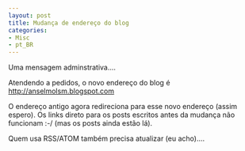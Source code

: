 ```yaml
---
layout: post
title: Mudança de endereço do blog
categories:
- Misc
- pt_BR
---
```

Uma mensagem adminstrativa....

Atendendo a pedidos, o novo endereço do blog é http://anselmolsm.blogspot.com

O endereço antigo agora redireciona para esse novo endereço (assim espero). Os links direto para os posts escritos antes da mudança não funcionam :-/ (mas os posts ainda estão lá).

Quem usa RSS/ATOM também precisa atualizar (eu acho)....